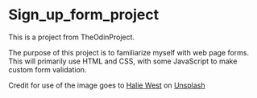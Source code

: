 # Sign_up_form_project

This is a project from TheOdinProject.

The purpose of this project is to familiarize myself with web page forms. This will primarily use HTML and CSS, with some JavaScript to make custom form validation.

Credit for use of the image goes to [Halie West](https://unsplash.com/@haliewestphoto) on [Unsplash](https://unsplash.com/)
